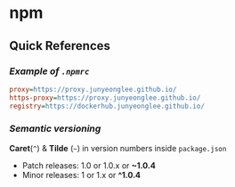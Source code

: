 # npm

## Quick References

### *Example of `.npmrc`*

```ini
proxy=https://proxy.junyeonglee.github.io/
https-proxy=https://proxy.junyeonglee.github.io/
registry=https://dockerhub.junyeonglee.github.io/
```

### *Semantic versioning*

**Caret**(`^`) & **Tilde** (`~`) in version numbers inside `package.json`

- Patch releases: 1.0 or 1.0.x or **~1.0.4**
- Minor releases: 1 or 1.x or **^1.0.4**
